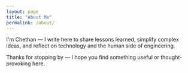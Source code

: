 ```yaml
---
layout: page
title: "About Me"
permalink: /about/
---
```


I'm Chethan — I write here to share lessons learned, simplify complex ideas, and reflect on technology and the human side of engineering.

Thanks for stopping by — I hope you find something useful or thought-provoking here.
